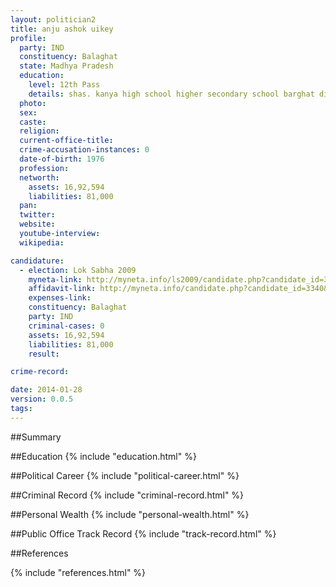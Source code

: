 ```yaml
---
layout: politician2
title: anju ashok uikey
profile: 
  party: IND
  constituency: Balaghat
  state: Madhya Pradesh
  education: 
    level: 12th Pass
    details: shas. kanya high school higher secondary school barghat dist jivani
  photo: 
  sex: 
  caste: 
  religion: 
  current-office-title: 
  crime-accusation-instances: 0
  date-of-birth: 1976
  profession: 
  networth: 
    assets: 16,92,594
    liabilities: 81,000
  pan: 
  twitter: 
  website: 
  youtube-interview: 
  wikipedia: 

candidature: 
  - election: Lok Sabha 2009
    myneta-link: http://myneta.info/ls2009/candidate.php?candidate_id=3340
    affidavit-link: http://myneta.info/candidate.php?candidate_id=3340&scan=original
    expenses-link: 
    constituency: Balaghat 
    party: IND
    criminal-cases: 0
    assets: 16,92,594
    liabilities: 81,000
    result:  

crime-record: 

date: 2014-01-28
version: 0.0.5
tags: 
---
```

##Summary


##Education
{% include "education.html" %}


##Political Career
{% include "political-career.html" %}


##Criminal Record
{% include "criminal-record.html" %}


##Personal Wealth
{% include "personal-wealth.html" %}


##Public Office Track Record
{% include "track-record.html" %}


##References


{% include "references.html" %}